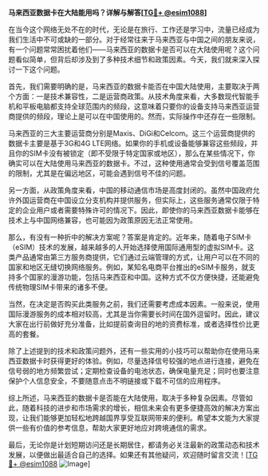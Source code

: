 **马来西亚数据卡在大陆能用吗？详解与解答[[TG💪+ @esim1088](https://t.me/s/esim1088)]**

在当今这个网络无处不在的时代，无论是在旅行、工作还是学习中，流量已经成为我们生活中不可或缺的一部分。对于经常往来于马来西亚与中国之间的朋友来说，有一个问题常常困扰着他们——马来西亚的数据卡是否可以在大陆使用呢？这个问题看似简单，但背后却涉及到了多种技术细节和政策因素。今天，我们就来深入探讨一下这个问题。

首先，我们需要明确的是，马来西亚的数据卡能否在中国大陆使用，主要取决于两个方面：一是技术兼容性，二是运营商政策。从技术角度来看，大多数现代智能手机和平板电脑都支持全球范围内的频段，这意味着只要你的设备支持马来西亚运营商提供的频段，理论上是可以在中国使用的。然而，实际操作中还存在一些限制。

马来西亚的三大主要运营商分别是Maxis、DiGi和Celcom。这三个运营商提供的数据卡主要是基于3G和4G LTE网络。如果你的手机或设备能够兼容这些频段，并且你的SIM卡没有被锁定（即不受限于特定国家或地区），那么在某些情况下，你确实可以在大陆使用马来西亚的数据卡。不过，这种使用通常会受到信号覆盖范围的限制，尤其是在偏远地区，可能会遇到信号不佳的问题。

另一方面，从政策角度来看，中国的移动通信市场是高度封闭的。虽然中国政府允许外国运营商在中国设立分支机构并提供服务，但实际上，这些服务通常仅限于特定的企业用户或者需要特殊许可的情况下。因此，即使你的马来西亚数据卡能够在技术上与中国网络兼容，也可能因为政策原因无法正常使用。

那么，有没有一种折中的解决方案呢？答案是肯定的。近年来，随着电子SIM卡（eSIM）技术的发展，越来越多的人开始选择使用国际通用型的虚拟SIM卡。这类产品通常由第三方服务商提供，它们通过云端管理的方式，让用户可以在不同的国家和地区无缝切换网络服务。例如，某知名电商平台推出的eSIM卡服务，就支持多个国家的漫游功能，包括马来西亚和中国。这种方式不仅方便快捷，还能避免传统物理SIM卡带来的诸多不便。

当然，在决定是否购买此类服务之前，我们还需要考虑成本因素。一般来说，使用国际漫游服务的成本相对较高，尤其是当你需要长时间在国外逗留时。因此，建议大家在出行前做好充分准备，比如提前查询目的地的资费标准，或者选择性价比更高的套餐。

除了上述提到的技术和政策问题外，还有一些实用的小技巧可以帮助你在使用马来西亚数据卡时获得更好的体验。例如，尽量选择信号较强的地点进行连接，避免在信号弱的地方频繁尝试；定期检查设备的电池状态，确保电量充足；同时也要注意保护个人信息安全，不要随意点击不明链接或下载不可信的应用程序。

综上所述，马来西亚的数据卡是否能在大陆使用，取决于多种复杂因素。尽管如此，随着科技的进步和市场需求的增长，相信未来会有更多便捷高效的解决方案出现，让我们能够更加轻松地跨越国界享受互联网带来的便利。希望本文能为大家提供一些有价值的参考信息，帮助大家更好地应对跨境通信的需求。

最后，无论你是计划短期访问还是长期居住，都请务必关注最新的政策动态和技术发展，以便做出最适合自己的选择。如果还有其他疑问，欢迎随时留言交流！[[TG💪+ @esim1088](https://t.me/s/esim1088) ![Image](https://i.postimg.cc/4NQfJmqS/Snipaste-2025-05-13-00-14-12.png)]